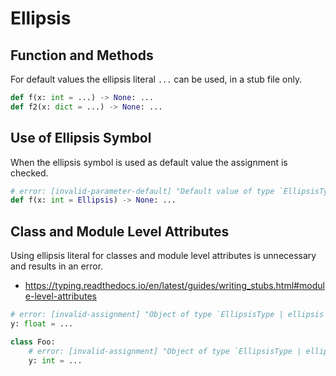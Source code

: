 # Ellipsis

## Function and Methods

For default values the ellipsis literal `...` can be used, in a stub file only.

```py path=test.pyi
def f(x: int = ...) -> None: ...
def f2(x: dict = ...) -> None: ...
```

## Use of Ellipsis Symbol

When the ellipsis symbol is used as default value the assignment is checked.

```py path=test.pyi
# error: [invalid-parameter-default] "Default value of type `EllipsisType | ellipsis` is not assignable to annotated parameter type `int`"
def f(x: int = Ellipsis) -> None: ...
```

## Class and Module Level Attributes

Using ellipsis literal for classes and module level attributes is unnecessary and results in an
error.

- <https://typing.readthedocs.io/en/latest/guides/writing_stubs.html#module-level-attributes>

```py path=test.pyi
# error: [invalid-assignment] "Object of type `EllipsisType | ellipsis` is not assignable to `float`"
y: float = ...

class Foo:
    # error: [invalid-assignment] "Object of type `EllipsisType | ellipsis` is not assignable to `int`"
    y: int = ...
```
